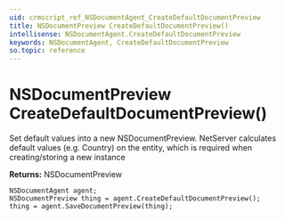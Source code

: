 ```yaml
---
uid: crmscript_ref_NSDocumentAgent_CreateDefaultDocumentPreview
title: NSDocumentPreview CreateDefaultDocumentPreview()
intellisense: NSDocumentAgent.CreateDefaultDocumentPreview
keywords: NSDocumentAgent, CreateDefaultDocumentPreview
so.topic: reference
---
```


# NSDocumentPreview CreateDefaultDocumentPreview()
	  
Set default values into a new NSDocumentPreview.
NetServer calculates default values (e.g. Country) on the entity, which is required when creating/storing a new instance
	  
**Returns:** NSDocumentPreview

```crmscript
NSDocumentAgent agent;
NSDocumentPreview thing = agent.CreateDefaultDocumentPreview();
thing = agent.SaveDocumentPreview(thing);
```

